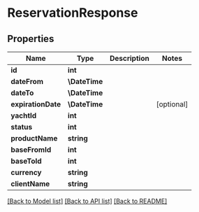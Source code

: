# ReservationResponse

## Properties
Name | Type | Description | Notes
------------ | ------------- | ------------- | -------------
**id** | **int** |  | 
**dateFrom** | **\DateTime** |  | 
**dateTo** | **\DateTime** |  | 
**expirationDate** | **\DateTime** |  | [optional] 
**yachtId** | **int** |  | 
**status** | **int** |  | 
**productName** | **string** |  | 
**baseFromId** | **int** |  | 
**baseToId** | **int** |  | 
**currency** | **string** |  | 
**clientName** | **string** |  | 

[[Back to Model list]](../README.md#documentation-for-models) [[Back to API list]](../README.md#documentation-for-api-endpoints) [[Back to README]](../README.md)


